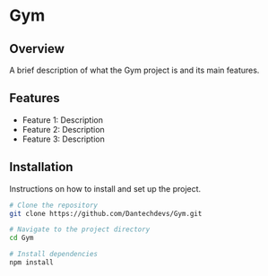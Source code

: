 # Gym

## Overview
A brief description of what the Gym project is and its main features.

## Features
- Feature 1: Description
- Feature 2: Description
- Feature 3: Description

## Installation
Instructions on how to install and set up the project.

```bash
# Clone the repository
git clone https://github.com/Dantechdevs/Gym.git

# Navigate to the project directory
cd Gym

# Install dependencies
npm install
